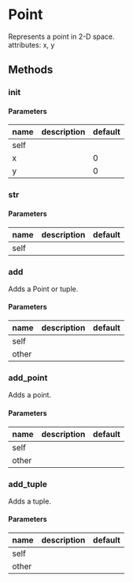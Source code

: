 # Point


Represents a point in 2-D space.   
attributes: x, y 

## Methods


### __init__




#### Parameters
name | description | default
--- | --- | ---
self |  | 
x |  | 0
y |  | 0





### __str__




#### Parameters
name | description | default
--- | --- | ---
self |  | 





### __add__


Adds a Point or tuple. 

#### Parameters
name | description | default
--- | --- | ---
self |  | 
other |  | 





### add_point


Adds a point. 

#### Parameters
name | description | default
--- | --- | ---
self |  | 
other |  | 





### add_tuple


Adds a tuple. 

#### Parameters
name | description | default
--- | --- | ---
self |  | 
other |  | 




